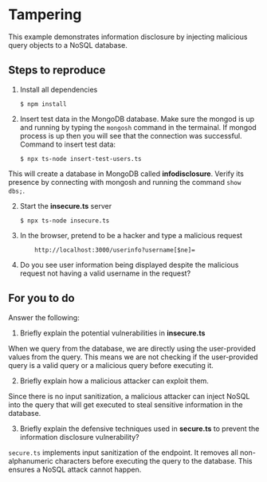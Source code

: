 # Tampering

This example demonstrates information disclosure by injecting malicious query objects to a NoSQL database.

## Steps to reproduce

1. Install all dependencies

    `$ npm install`

2. Insert test data in the MongoDB database. Make sure the mongod is up and running by typing the `mongosh` command in the termainal. If mongod process is up then you will see that the connection was successful. Command to insert test data:

    `$ npx ts-node insert-test-users.ts`

This will create a database in MongoDB called __infodisclosure__. Verify its presence by connecting with mongosh and running the command `show dbs;`.

2. Start the **insecure.ts** server

    `$ npx ts-node insecure.ts`

3. In the browser, pretend to be a hacker and type a malicious request

    ```
        http://localhost:3000/userinfo?username[$ne]=
    ```

4. Do you see user information being displayed despite the malicious request not having a valid username in the request?

## For you to do

Answer the following:

1. Briefly explain the potential vulnerabilities in **insecure.ts**

When we query from the database, we are directly using the user-provided values from the query. This means we are not checking if the user-provided query is a valid query or a malicious query before executing it.

2. Briefly explain how a malicious attacker can exploit them.

Since there is no input sanitization, a malicious attacker can inject NoSQL into the query that will get executed to steal sensitive information in the database.

3. Briefly explain the defensive techniques used in **secure.ts** to prevent the information disclosure vulnerability?

`secure.ts` implements input sanitization of the endpoint. It removes all non-alphanumeric characters before executing the query to the database. This ensures a NoSQL attack cannot happen.